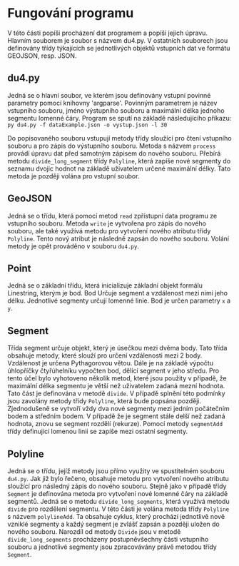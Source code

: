 # Fungování programu
V této části popíši procházení dat programem a popíši jejich úpravu. Hlavním souborem je soubor s názvem du4.py. V ostatních souborech jsou definovány třídy týkajících se jednotlivých objektů vstupních dat ve formátu GEOJSON, resp. JSON.

## du4.py
Jedná se o hlavní soubor, ve kterém jsou definovány vstupní povinné parametry pomocí knihovny 'argparse'. Povinným parametrem je název vstupního souboru, jméno výstupního souboru a maximální délka jednoho segmentu lomenné čáry. Program se sputí na základě následujícího příkazu:
`py du4.py -f dataExample.json -o vystup.json -l 30`

Do popisovaného souboru vstupují metody třídy sloužící pro čtení vstupního souboru a pro zápis do výstupního souboru. Metoda s názvem `process` provádí úpravu dat před samotným zápisem do nového souboru. Přebírá metodu `divide_long_segment` třídy `Polyline`, která zapíše nové segmenty do seznamu dvojic hodnot na základě uživatelem určené maximální délky. Tato metoda je později volána pro vstupní soubor.

## GeoJSON
Jedná se o třídu, která pomocí metod `read` zpřístupní data programu ze vstupního souboru. Metoda `write` je vytvořena pro zápis do nového souboru, ale také využívá metodu pro vytvoření nového atributu třídy `Polyline`. Tento nový atribut je následně zapsán do nového souboru. Volání metody je opět prováděno v souboru `du4.py`.

## Point
Jedná se o základní třídu, která inicializuje základní objekt formálu Linestring, kterým je bod. Bod Určuje segment a vzdálenost mezi nimi jeho délku. Jednotlivé segmenty určují lomenné linie. Bod je určen parametry `x` a `y`.

## Segment
Třída segment určuje objekt, který je úsečkou mezi dvěma body. Tato třída obsahuje metody, které slouží pro určení vzdálenosti mezi 2 body. Vzdálenost je určena Pythagorovou větou. Dále je na základě výpočtu úhlopříčky čtyřúhelníku vypočten bod, dělící segment v jeho středu. Pro tento účel bylo vyhotoveno několik metod, které jsou použity v případě, že maximální délka segmentu je větší než uživatelem zadaná mezní hodnota. Tato část je definována v metodě `divide`. V případě splnění této podmínky jsou zavolány metody třídy `Polyline`, která bude popsána později. Zjednodušeně se vytvoří vždy dva nové segmenty mezi jedním počátečním bodem a středním bodem. V případě že je segment stále delší než zadaná hodnota, znovu se segment rozdělí (rekurze). Pomocí metody `segmentAdd` třídy definující lomenou linii se zapíše mezi ostatní segmenty.

## Polyline
Jedná se o třídu, jejíž metody jsou přímo využity ve spustitelném souboru `du4.py`. Jak již bylo řečeno, obsahuje metodu pro vytvoření nového atributu sloužící pro následný zápis do nového souboru. Stejně jako v případě třídy `Segment` je definována metoda pro vytvoření nové lomenné čáry na základě segmentů. Jedná se o metodu `divide_long_segments`, která využívá metodu `divide` pro rozdělení segmentu. V této části je volána metoda třídy `Polyline` s názvem `polylineAdd`. Ta obsahuje cyklus, který prochází jednotlivě nově vzniklé segmenty a každý segment je zvlášť zapsán a později uložen do nového souboru. Narozdíl od metody `Divide` jsou v metodě `divide_long_segments` procházeny postupněvšechny části vstupního souboru a jednotlivé segmenty jsou zpracovávány právě metodou třídy `Segment`.